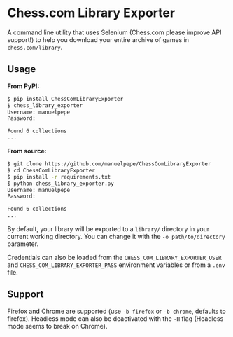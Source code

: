 # Chess.com Library Exporter

A command line utility that uses Selenium (Chess.com please improve API support!) to help you download your entire archive of games in `chess.com/library`.


## Usage

**From PyPI:**

```bash
$ pip install ChessComLibraryExporter
$ chess_library_exporter
Username: manuelpepe
Password: 

Found 6 collections
...
```

**From source:**

```bash
$ git clone https://github.com/manuelpepe/ChessComLibraryExporter
$ cd ChessComLibraryExporter
$ pip install -r requirements.txt
$ python chess_library_exporter.py
Username: manuelpepe
Password: 

Found 6 collections
...
```


By default, your library will be exported to a `library/` directory in your current working directory.
You can change it with the `-o path/to/directory` parameter. 

Credentials can also be loaded from the `CHESS_COM_LIBRARY_EXPORTER_USER` and `CHESS_COM_LIBRARY_EXPORTER_PASS` environment variables or from a `.env` file.

## Support

Firefox and Chrome are supported (use `-b firefox` or `-b chrome`, defaults to firefox). Headless mode can also be deactivated with the `-H` flag (Headless mode seems to break on Chrome).
